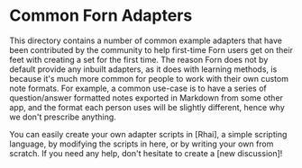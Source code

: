# Common Forn Adapters

This directory contains a number of common example adapters that have been contributed by the community to help first-time Forn users get on their feet with creating a set for the first time. The reason Forn does not by default provide any inbuilt adapters, as it does with learning methods, is because it's much more common for people to work with their own custom note formats. For example, a common use-case is to have a series of question/answer formatted notes exported in Markdown from some other app, and the format each person uses will be slightly different, hence why we don't prescribe anything.

You can easily create your own adapter scripts in [Rhai], a simple scripting language, by modifying the scripts in here, or by writing your own from scratch. If you need any help, don't hesitate to create a [new discussion]!
